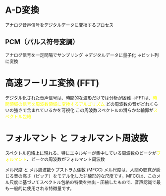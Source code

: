# A-D変換
アナログ音声信号をデジタルデータに変換するプロセス
## PCM（パルス符号変調）
アナログ信号を一定間隔でサンプリング
→デジタルデータに量子化
→ビット列に変換
# 高速フーリエ変換 (FFT) 
デジタル化された音声信号は、時間的な波形だけでは分析が困難
→FFTは、<font color="#ffff00">時間領域の信号を周波数領域に変換するアルゴリズム</font>
どの周波数の音がどれくらいの強さで含まれているかを可視化
この周波数スペクトルの滑らかな輪郭が<font color="#ffff00">スペクトル包絡</font>
# フォルマント と フォルマント周波数
スペクトル包絡上に現れる、特にエネルギーが集中している周波数のピークが<font color="#ffff00">フォルマント</font>、ピークの周波数がフォルマント周波数

メル尺度 と メル周波数ケプストラム係数 (MFCC)
メル尺度は、人間の聴覚が感じる音の高さ（ピッチ）をモデル化した非線形的な尺度です。MFCCは、このメル尺度に基づいてスペクトル包絡の特徴を抽出・圧縮したもので、音声認識で最も一般的に使用される特徴量です。
